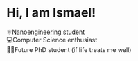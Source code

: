 <h1>Hi, I am Ismael!<br/> </h1>
⚛️<a href = www.linkedin.com/in/ismagonval>Nanoengineering student</a><br/> 
💻Computer Science enthusiast<br/>
👨‍🔬Future PhD student (if life treats me well)
